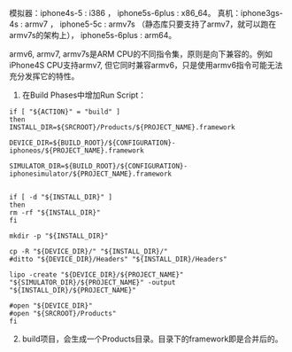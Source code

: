 模拟器：iphone4s-5 : i386 ， iphone5s-6plus : x86_64。
真机：iphone3gs-4s : armv7 ， iphone5-5c : armv7s （静态库只要支持了armv7，就可以跑在armv7s的架构上）， iphone5s-6plus : arm64。

armv6, armv7, armv7s是ARM CPU的不同指令集，原则是向下兼容的。例如iPhone4S CPU支持armv7, 但它同时兼容armv6，只是使用armv6指令可能无法充分发挥它的特性。

1. 在Build Phases中增加Run Script：

```
if [ "${ACTION}" = "build" ]
then
INSTALL_DIR=${SRCROOT}/Products/${PROJECT_NAME}.framework
 
DEVICE_DIR=${BUILD_ROOT}/${CONFIGURATION}-iphoneos/${PROJECT_NAME}.framework
 
SIMULATOR_DIR=${BUILD_ROOT}/${CONFIGURATION}-iphonesimulator/${PROJECT_NAME}.framework
 
 
if [ -d "${INSTALL_DIR}" ]
then
rm -rf "${INSTALL_DIR}"
fi
 
mkdir -p "${INSTALL_DIR}"
 
cp -R "${DEVICE_DIR}/" "${INSTALL_DIR}/"
#ditto "${DEVICE_DIR}/Headers" "${INSTALL_DIR}/Headers"
 
lipo -create "${DEVICE_DIR}/${PROJECT_NAME}" "${SIMULATOR_DIR}/${PROJECT_NAME}" -output "${INSTALL_DIR}/${PROJECT_NAME}"
 
#open "${DEVICE_DIR}"
#open "${SRCROOT}/Products"
fi
```

2. build项目，会生成一个Products目录。目录下的framework即是合并后的。
